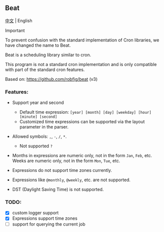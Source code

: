 ## Beat

[中文](README.md) | English  

> [!IMPORTANT]  
> To prevent confusion with the standard implementation of Cron libraries, 
> we have changed the name to Beat.

Beat is a scheduling library similar to cron.

This program is not a standard cron implementation and is only compatible with part of the standard cron features.  

Based on: https://github.com/robfig/beat (v3)  

### Features:  

- Support year and second
  - Default time expression: `[year] [month] [day] [weekday] [hour] [minute] [second]`  
  - Customized time expressions can be supported via the layout parameter in the parser.  

- Allowed symbols: `,`, `-`, `/`, `*`.  
  - Not supported `? `  
  
- Months in expressions are numeric only, not in the form `Jan`, `Feb`, etc. Weeks are numeric only, not in the form `Mon`, `Tue`, etc.  

- Expressions do not support time zones currently.  

- Expressions like `@monthly`, `@weekly`, etc. are not supported.  

- DST (Daylight Saving Time) is not supported.  

### TODO:  

- [x] custom logger support  
- [x] Expressions support time zones  
- [ ] support for querying the current job  
